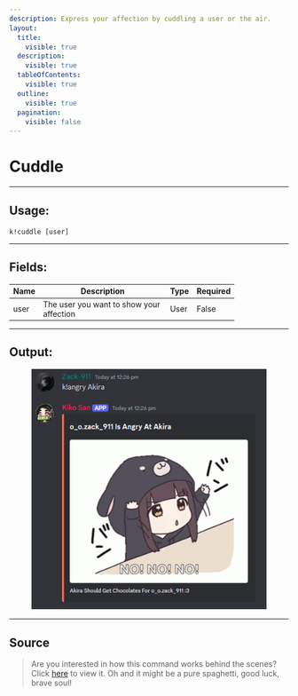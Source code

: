 ```yaml
---
description: Express your affection by cuddling a user or the air.
layout:
  title:
    visible: true
  description:
    visible: true
  tableOfContents:
    visible: true
  outline:
    visible: true
  pagination:
    visible: false
---
```


# Cuddle

***

## Usage:

```
k!cuddle [user]
```

***

## Fields:

<table><thead><tr><th>Name</th><th width="215">Description</th><th>Type</th><th>Required</th></tr></thead><tbody><tr><td>user</td><td>The user you want to show your affection</td><td>User</td><td>False</td></tr></tbody></table>

***

## Output:

<div align="left"><figure><img src="../../.gitbook/assets/Screenshot 2024-12-28 122625.png" alt=""><figcaption></figcaption></figure></div>

***

## Source
> Are you interested in how this command works behind the scenes? Click [here](https://github.com/Kiko-Labs/Kiko-San/blob/stable/src/Prefix%20Commands/Roleplay/cuddle.js) to view it.
> Oh and it might be a pure spaghetti, good luck, brave soul!
